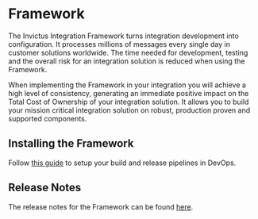 # Framework

The Invictus Integration Framework turns integration development into configuration.  It processes millions of messages every single day in customer solutions worldwide.  The time needed for development, testing and the overall risk for an integration solution is reduced when using the Framework.

When implementing the Framework in your integration you will achieve a high level of consistency, generating an immediate positive impact on the Total Cost of Ownership of your integration solution. It allows you to build your mission critical integration solution on robust, production proven and supported components.

## Installing the Framework

Follow [this guide](installation/index.md) to setup your build and release pipelines in DevOps.

## Release Notes

The release notes for the Framework can be found [here](https://github.com/invictus-integration/docs-ifa/releases).

